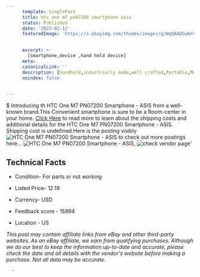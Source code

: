 ```yaml
---
      template: SinglePost
      title: htc one m7 pn07200 smartphone asis
      status: Published
      date: '2023-02-12'
      featuredImage: 'https://i.ebayimg.com/thumbs/images/g/WqQAAOSw6nVi6VXv/s-l225.jpg'
       

      excerpt: >-
        [smartphone,device ,hand held device]
      meta:
      canonicalLink: ''
      description: [handheld,industrially made,well crafted,Portable,Mobile,Compact,Convenient,Lightweight,Maneuverable,Man-portable,Miniature,Carriable,Hand-held,Light,Holdable,Transportable,Mobile device,Pocket-sized,On-the-go,Wireless,Cordless,Compact size,Convenient size, smartphone,device ,hand held device]
      noindex: false
      

---
```

$
      Introducing th HTC One M7 PN07200 Smartphone - ASIS from a well-known brand.This Convenient smartphone is sure to be a Room-center in your home. [Click Here](https://www.ebay.com/itm/134172499727?hash=item1f3d4ddf0f%3Ag%3AWqQAAOSw6nVi6VXv&mkevt=1&mkcid=1&mkrid=711-53200-19255-0&campid=%253CePNCampaignId%253E&customid=%253CreferenceId%253E&toolid=10049) to read more to learn about the shipping costs and additional details for the HTC One M7 PN07200 Smartphone - ASIS. Shipping cost is undefined.Here is the posting visibly ![HTC One M7 PN07200 Smartphone - ASIS](https://i.ebayimg.com/thumbs/images/g/WqQAAOSw6nVi6VXv/s-l225.jpg) to check out more postings here... ![HTC One M7 PN07200 Smartphone - ASIS](https://i.ebayimg.com/images/g/WqQAAOSw6nVi6VXv/s-l1600.jpg), ![check vendor page](https://origin-galleryplus.ebayimg.com/ws/web/134172499727_2_0_1/225x225.jpg,https://origin-galleryplus.ebayimg.com/ws/web/134172499727_3_0_1/225x225.jpg,https://origin-galleryplus.ebayimg.com/ws/web/134172499727_4_0_1/225x225.jpg,https://origin-galleryplus.ebayimg.com/ws/web/134172499727_5_0_1/225x225.jpg)'

      

 ## Technical Facts 



     
      

 - Condition- For parts or not working 


      

 - Listed Price- 12.19 


      

 - Currency- USD 


      

 - Feedback score - 15894 


      

 - Location - US 


      
      

 *_This post may contain affiliate links from eBay and other third-party websites. As an eBay affiliate, we earn from qualifying purchases. Although we do our best to keep the information up-to-date and accurate, please check the date and all details with the vendor's website before making a purchase. Not all data may be accurate._*




      -
